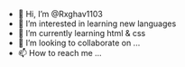 - 👋 Hi, I’m @Rxghav1103
- 👀 I’m interested in learning new languages
- 🌱 I’m currently learning html & css
- 💞️ I’m looking to collaborate on ...
- 📫 How to reach me ...

<!---
Rxghav1103/Rxghav1103 is a ✨ special ✨ repository because its `README.md` (this file) appears on your GitHub profile.
You can click the Preview link to take a look at your changes.
--->
